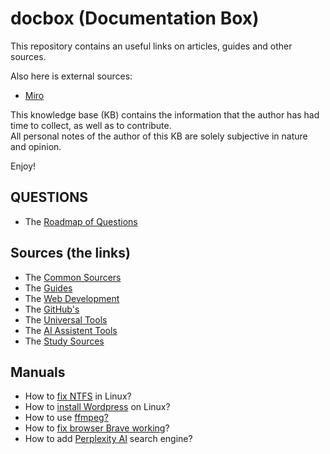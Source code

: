 # docbox (Documentation Box)

This repository contains an useful links on articles, guides and other sources.

Also here is external sources:

- [Miro](https://miro.com/app/board/uXjVP_iNkPE=/)

This knowledge base (KB) contains the information that the author has had time to collect, as well as to contribute. \
All personal notes of the author of this KB are solely subjective in nature and opinion.

Enjoy!

## QUESTIONS

- The [Roadmap of Questions](./questions/questions.md)

## Sources (the links)

- The [Common Sourcers](./sources_links/common_sources.md)
- The [Guides](./sources_links/guides.md)
- The [Web Development](./sources_links/web_development.md)
- The [GitHub's](./sources_links/githubs.md)
- The [Universal Tools](./sources_links/universal_tools.md)
- The [AI Assistent Tools](./sources_links/ai_assistant_tools.md)
- The [Study Sources](./sources_links/study_sources.md)

## Manuals

- How to [fix NTFS](./manuals/how-to-fix-ntfs-in-linux.md) in Linux?
- How to [install Wordpress](./manuals/how-to-install-wordpress-on-linux.md) on Linux?
- How to use [ffmpeg?](./manuals/how-to-use-ffmpeg.md)
- How to [fix browser Brave working](./manuals/how-to-fix-browser-brave-working.md)?
- How to add [Perplexity AI](./manuals/how-to-add-perplexity-search-engine.md) search engine?
